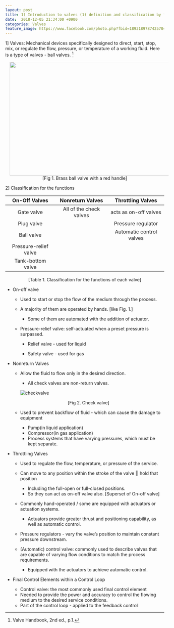 ```yaml
---
layout: post
title: 1) Introduction to valves (1) definition and classification by function
date:  2018-12-05 21:34:00 +0900
categories: Valves
feature_image: https://www.facebook.com/photo.php?fbid=1893189787425704&set=a.1893187554092594&type=3&theater
---
```


1] Valves: Mechanical devices specifically designed to direct, start, stop, mix, or regulate the flow, pressure, or temperature of a working fluid. Here is a type of valves - ball valves.   [^1]



<div class="separator" style="clear: both; text-align: center;"><a href="https://www.directmaterial.com/media/catalog/product/cache/1/image/9df78eab33525d08d6e5fb8d27136e95/2/6/2642707.jpg" imageanchor="1" style="margin-left: 1em; margin-right: 1em;"><img border="0" src="https://www.directmaterial.com/media/catalog/product/cache/1/image/9df78eab33525d08d6e5fb8d27136e95/2/6/2642707.jpg" width="640" height="359" data-original-width="590" data-original-height="331" /></a></div>



<center>[Fig 1. Brass ball valve with a red handle]</center>

2] Classification for the functions

|     On-Off Valves     |    Nonreturn Valves     |    Throttling Valves     |
| :-------------------: | :---------------------: | :----------------------: |
|      Gate valve       | All of the check valves |  acts as on-off valves   |
|      Plug valve       |                         |    Pressure regulator    |
|      Ball valve       |                         | Automatic control valves |
| Pressure-relief valve |                         |                          |
|   Tank-bottom valve   |                         |                          |

<center>[Table 1. Classification for the functions of each valve]</center>

 * On-off valve

   * Used to start or stop the flow of the medium through the process.

   * A majority of them are operated by hands. [like Fig. 1.]

     * Some of them are automated with the addition of actuator.

   * Pressure-relief valve: self-actuated when a preset pressure is surpassed.

     * Relief valve - used for liquid

     * Safety valve - used for gas

* Nonreturn Valves

  * Allow the fluid to flow only in the desired direction.

    * All check valves are non-return valves.

    ![checkvalve](https://4.imimg.com/data4/VF/JI/FUSIONI-14455473/prod-image-500x500.jpg)

  <center>[Fig 2. Check valve]</center>

  * Used to prevent backflow of fluid - which can cause the damage to equipment

    * Pump(in liquid application)
    * Compressor(in gas application)
    * Process systems that have varying pressures, which must be kept separate.

* Throttling Valves

  * Used to regulate the flow, temperature, or pressure of the service.

  * Can move to any position within the stroke of the valve || hold that position

    * Including the full-open or full-closed positions.
    * So they can act as on-off valve also. [Superset of On-off valve]

  * Commonly hand-operated / some are equipped with actuators or actuation systems.

    * Actuators provide greater thrust and positioning capability, as well as automatic control.

  * Pressure regulators - vary the valve’s position to maintain constant pressure downstream.

  * (Automatic) control valve: commonly used to describe valves that are capable of varying flow conditions to match the process requirements.

    * Equipped with the actuators to achieve automatic control.

* Final Control Elements within a Control Loop

  * Control valve: the most commonly used final control element
  * Needed to provide the power and accuracy to control the flowing medium to the desired service conditions.
  * Part of the control loop - applied to the feedback control



[^1]: Valve Handbook, 2nd ed., p.1. 

